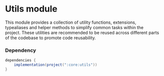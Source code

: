 # Utils module

This module provides a collection of utility functions, extensions, typealiases and helper methods to simplify common tasks within 
the project. These utilities are recommended to be reused across different parts of the codebase to promote code reusability.

### Dependency
```gradle
dependencies {
    implementation(project(":core:utils"))
}
```